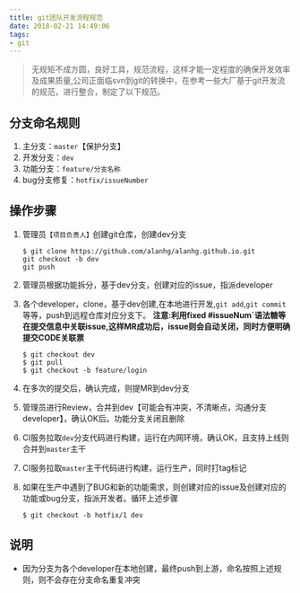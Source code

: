 ```yaml
---
title: git团队开发流程规范
date: 2018-02-21 14:49:06
tags:
- git
---
```

> 无规矩不成方圆，良好工具，规范流程，这样才能一定程度的确保开发效率及成果质量,公司正面临svn到git的转换中，在参考一些大厂基于git开发流的规范，进行整合，制定了以下规范。


## 分支命名规则
1. 主分支：`master`【保护分支】
2. 开发分支：`dev`
3. 功能分支：`feature/分支名称`
4. bug分支修复：`hotfix/issueNumber`

## 操作步骤
1. 管理员`【项目负责人】`创建git仓库，创建dev分支
    ```
    $ git clone https://github.com/alanhg/alanhg.github.io.git
    git checkout -b dev
    git push
    ```

2. 管理员根据功能拆分，基于dev分支，创建对应的issue，指派developer
3. 各个developer，clone，基于dev创建,在本地进行开发,`git add`,`git commit`等等，push到远程仓库对应分支下。
    **注意:利用fixed #issueNum`语法糖等在提交信息中关联issue,这样MR成功后，issue则会自动关闭，同时方便明确提交CODE关联票**
    
    ```
    $ git checkout dev
    $ git pull 
    $ git checkout -b feature/login
    
    ```    
4. 在多次的提交后，确认完成，则提MR到dev分支
5. 管理员进行Review，合并到dev【可能会有冲突，不清晰点，沟通分支developer】，确认OK后。功能分支关闭且删除
6. CI服务拉取`dev`分支代码进行构建，运行在内网环境，确认OK，且支持上线则合并到`master`主干
7. CI服务拉取`master`主干代码进行构建，运行生产，同时打tag标记
8. 如果在生产中遇到了BUG和新的功能需求，则创建对应的issue及创建对应的功能或bug分支，指派开发者。循环上述步骤
    ```
    $ git checkout -b hotfix/1 dev

    ```
    
## 说明
+  因为分支为各个developer在本地创建，最终push到上游，命名按照上述规则，则不会存在分支命名重复冲突   